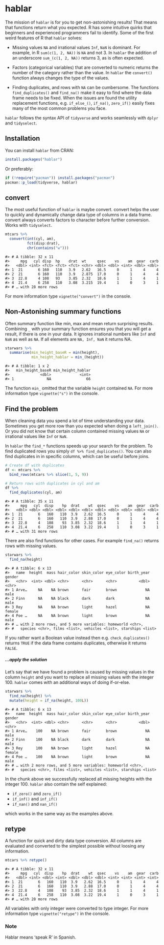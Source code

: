
<!-- README.md is generated from README.Rmd. Please edit that file -->

# hablar

The mission of `hablar` is for you to get non-astonishing results\! That
means that functions return what you expected. R has some intuitive
quirks that beginners and experienced programmers fail to identify. Some
of the first weird features of R that `hablar` solves:

  - Missing values `NA` and irrational values `Inf`, `NaN` is dominant.
    For example, in R `sum(c(1, 2, NA))` is `NA` and not 3. In `hablar`
    the addition of an underscore `sum_(c(1, 2, NA))` returns 3, as is
    often expected.

  - Factors (categorical variables) that are converted to numeric
    returns the number of the category rather than the value. In
    `hablar` the `convert()` function always changes the type of the
    values.

  - Finding duplicates, and rows with `NA` can be cumbersome. The
    functions `find_duplicates()` and `find_na()` make it easy to find
    where the data frame needs to be fixed. When the issues are found
    the utility replacement functions, e.g. `if_else_()`, `if_na()`,
    `zero_if()` easily fixes many of the most common problems you face.

`hablar` follows the syntax API of `tidyverse` and works seamlessly with
`dplyr` and `tidyselect`.

## Installation

You can install `hablar` from CRAN:

``` r
install.packages("hablar")
```

Or preferably:

``` r
if (!require("pacman")) install.packages("pacman")
pacman::p_load(tidyverse, hablar)
```

## convert

The most useful function of `hablar` is maybe convert. convert helps the
user to quickly and dynamically change data type of columns in a data
frame. convert always converts factors to character before further
conversion. Works with `tidyselect`.

``` r
mtcars %>% 
  convert(int(cyl, am),
          fct(disp:drat),
          chr(contains("w")))
```

    #> # A tibble: 32 x 11
    #>     mpg   cyl disp  hp    drat  wt     qsec    vs    am  gear  carb
    #>   <dbl> <int> <fct> <fct> <fct> <chr> <dbl> <dbl> <int> <dbl> <dbl>
    #> 1  21       6 160   110   3.9   2.62   16.5     0     1     4     4
    #> 2  21       6 160   110   3.9   2.875  17.0     0     1     4     4
    #> 3  22.8     4 108   93    3.85  2.32   18.6     1     1     4     1
    #> 4  21.4     6 258   110   3.08  3.215  19.4     1     0     3     1
    #> # … with 28 more rows

For more information type `vignette("convert")` in the console.

## Non-Astonishing summary functions

Often summary function like min, max and mean return surprising results.
Combining `_` with your summary function ensures you that you will get a
result, if there is one in your data. It ignores irrational numbers like
`Inf` and `NaN` as well as `NA`. If all elements are `NA, Inf, NaN` it
returns NA.

``` r
starwars %>% 
  summarise(min_height_baseR = min(height),
            min_height_hablar = min_(height))
```

    #> # A tibble: 1 x 2
    #>   min_height_baseR min_height_hablar
    #>              <dbl>             <int>
    #> 1               NA                66

The function `min_` omitted that the variable `height` contained `NA`.
For more information type `vignette("s")` in the console.

## Find the problem

When cleaning data you spend a lot of time understanding your data.
Sometimes you get more row than you expected when doing a `left_join()`.
Or you did not know that certain column contained missing values `NA` or
irrational values like `Inf` or `NaN`.

In `hablar` the `find_*` functions speeds up your search for the
problem. To find duplicated rows you simply `df %>% find_duplicates()`.
You can also find duplicates in in specific columns, which can be useful
before joins.

``` r
# Create df with duplicates
df <- mtcars %>% 
  bind_rows(mtcars %>% slice(1, 5, 9))

# Return rows with duplicates in cyl and am
df %>% 
  find_duplicates(cyl, am)
```

    #> # A tibble: 35 x 11
    #>     mpg   cyl  disp    hp  drat    wt  qsec    vs    am  gear  carb
    #>   <dbl> <dbl> <dbl> <dbl> <dbl> <dbl> <dbl> <dbl> <dbl> <dbl> <dbl>
    #> 1  21       6   160   110  3.9   2.62  16.5     0     1     4     4
    #> 2  21       6   160   110  3.9   2.88  17.0     0     1     4     4
    #> 3  22.8     4   108    93  3.85  2.32  18.6     1     1     4     1
    #> 4  21.4     6   258   110  3.08  3.22  19.4     1     0     3     1
    #> # … with 31 more rows

There are also find functions for other cases. For example `find_na()`
returns rows with missing values.

``` r
starwars %>% 
  find_na(height)
```

    #> # A tibble: 6 x 13
    #>   name  height  mass hair_color skin_color eye_color birth_year gender
    #>   <chr>  <int> <dbl> <chr>      <chr>      <chr>          <dbl> <chr> 
    #> 1 Arve…     NA    NA brown      fair       brown             NA male  
    #> 2 Finn      NA    NA black      dark       dark              NA male  
    #> 3 Rey       NA    NA brown      light      hazel             NA female
    #> 4 Poe …     NA    NA brown      light      brown             NA male  
    #> # … with 2 more rows, and 5 more variables: homeworld <chr>,
    #> #   species <chr>, films <list>, vehicles <list>, starships <list>

If you rather want a Boolean value instead then e.g.
`check_duplicates()` returns `TRUE` if the data frame contains
duplicates, otherwise it returns `FALSE`.

##### **…apply the solution**

Let’s say that we have found a problem is caused by missing values in
the column `height` and you want to replace all missing values with the
integer 100. `hablar` comes with an additional ways of doing if-or-else.

``` r
starwars %>% 
  find_na(height) %>% 
  mutate(height = if_na(height, 100L))
```

    #> # A tibble: 6 x 13
    #>   name  height  mass hair_color skin_color eye_color birth_year gender
    #>   <chr>  <int> <dbl> <chr>      <chr>      <chr>          <dbl> <chr> 
    #> 1 Arve…    100    NA brown      fair       brown             NA male  
    #> 2 Finn     100    NA black      dark       dark              NA male  
    #> 3 Rey      100    NA brown      light      hazel             NA female
    #> 4 Poe …    100    NA brown      light      brown             NA male  
    #> # … with 2 more rows, and 5 more variables: homeworld <chr>,
    #> #   species <chr>, films <list>, vehicles <list>, starships <list>

In the chunk above we successfully replaced all missing heights with the
integer 100. `hablar` also contain the self explained:

  - `if_zero()` and `zero_if()`
  - `if_inf()` and `inf_if()`
  - `if_nan()` and `nan_if()`

which works in the same way as the examples above.

## retype

A function for quick and dirty data type conversion. All columns are
evaluated and converted to the simplest possible without loosing any
information.

``` r
mtcars %>% retype()
```

    #> # A tibble: 32 x 11
    #>     mpg   cyl  disp    hp  drat    wt  qsec    vs    am  gear  carb
    #>   <dbl> <int> <dbl> <int> <dbl> <dbl> <dbl> <int> <int> <int> <int>
    #> 1  21       6   160   110  3.9   2.62  16.5     0     1     4     4
    #> 2  21       6   160   110  3.9   2.88  17.0     0     1     4     4
    #> 3  22.8     4   108    93  3.85  2.32  18.6     1     1     4     1
    #> 4  21.4     6   258   110  3.08  3.22  19.4     1     0     3     1
    #> # … with 28 more rows

All variables with only integer were converted to type integer. For more
information type `vignette("retype")` in the console.

### Note

Hablar means ‘speak R’ in Spanish.
